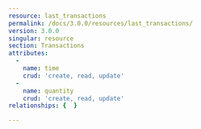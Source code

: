 ```yaml
---
resource: last_transactions
permalink: /docs/3.0.0/resources/last_transactions/
version: 3.0.0
singular: resource
section: Transactions
attributes:
  -
    name: time
    crud: 'create, read, update'
  -
    name: quantity
    crud: 'create, read, update'
relationships: {  }

---
```

